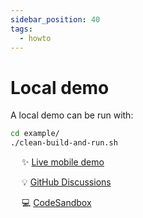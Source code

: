 ```yaml
---
sidebar_position: 40
tags:
  - howto
---
```


# Local demo

<!--
WARNING: Bits of information here are duplicated in several places:
  * https://docs.frameright.io/react/example
  * https://github.com/Frameright/react-image-display-control/blob/main/example/README.md
Make sure to keep them in sync.
-->

A local demo can be run with:

```bash
cd example/
./clean-build-and-run.sh
```

&emsp; :sparkles: [Live mobile demo](https://react.frameright.io)

&emsp; :bulb: [GitHub Discussions](https://github.com/Frameright/react-image-display-control/discussions)

&emsp; 💻 [CodeSandbox](https://codesandbox.io/s/image-display-control-react-component-m6qj9r)
